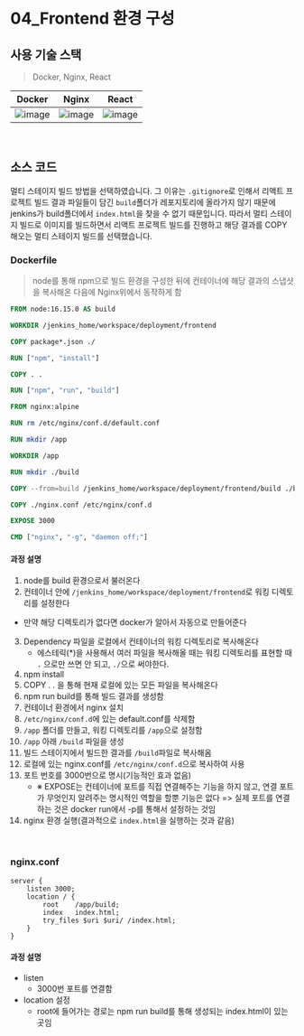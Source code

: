 # 04_Frontend 환경 구성

## 사용 기술 스택

> Docker, Nginx, React

|                            Docker                            |                            Nginx                             |                            React                             |
| :----------------------------------------------------------: | :----------------------------------------------------------: | :----------------------------------------------------------: |
| ![image](https://user-images.githubusercontent.com/93081720/191644534-9b7be4af-66f6-4107-88d9-8badf5856919.png) | ![image](https://user-images.githubusercontent.com/93081720/191644574-dbd9eb91-232d-4d50-93b9-75f1f30720b6.png) | ![image](https://user-images.githubusercontent.com/93081720/191644601-576ae164-b383-4458-9a25-f9686a522140.png) |

<br>

## 소스 코드

멀티 스테이지 빌드 방법을 선택하였습니다. 그 이유는 `.gitignore`로 인해서 리액트 프로젝트 빌드 결과 파일들이 담긴 `build`폴더가 레포지토리에 올라가지 않기 때문에 jenkins가 build폴더에서 `index.html`을 찾을 수 없기 때문입니다. 따라서 멀티 스테이지 빌드로 이미지를 빌드하면서 리액트 프로젝트 빌드를 진행하고 해당 결과를 COPY 해오는 멀티 스테이지 빌드를 선택했습니다. 

### Dockerfile

>  node를 통해 npm으로 빌드 환경을 구성한 뒤에 컨테이너에 해당 결과의 스냅샷을 복사해온 다음에 Nginx위에서 동작하게 함

```dockerfile
FROM node:16.15.0 AS build

WORKDIR /jenkins_home/workspace/deployment/frontend

COPY package*.json ./

RUN ["npm", "install"]

COPY . .

RUN ["npm", "run", "build"]

FROM nginx:alpine

RUN rm /etc/nginx/conf.d/default.conf

RUN mkdir /app

WORKDIR /app

RUN mkdir ./build

COPY --from=build /jenkins_home/workspace/deployment/frontend/build ./build

COPY ./nginx.conf /etc/nginx/conf.d

EXPOSE 3000

CMD ["nginx", "-g", "daemon off;"]
```

#### 과정 설명

1. node를 build 환경으로서 불러온다
2.  컨테이너 안에 `/jenkins_home/workspace/deployment/frontend`로 워킹 디렉토리를 설정한다
   - 만약 해당 디렉토리가 없다면 docker가 알아서 자동으로 만들어준다
3. Dependency 파일을 로컬에서 컨테이너의 워킹 디렉토리로 복사해온다
   - 에스테릭(*)을 사용해서 여러 파일을 복사해올 때는 워킹 디렉토리를 표현할 때 `.` 으로만 쓰면 안 되고, `./`으로 써야한다.
4. npm install
5. COPY . . 을 통해 현재 로컬에 있는 모든 파일을 복사해온다
6. npm run build를 통해 빌드 결과를 생성함
7. 컨테이너 환경에서 nginx 설치
8. `/etc/nginx/conf.d`에 있는 default.conf를 삭제함
9. `/app` 폴더를 만들고, 워킹 디렉토리를 `/app`으로 설정함
10. `/app` 아래 `/build` 파일을 생성
11. 빌드 스테이지에서 빌드한 결과를 `/build`파일로 복사해옴
12. 로컬에 있는 nginx.conf를 `/etc/nginx/conf.d`으로 복사하여 사용
13. 포트 번호를 3000번으로 명시(기능적인 효과 없음)
    - ※ EXPOSE는 컨테이너에 포트를 직접 연결해주는 기능을 하지 않고, 연결 포트가 무엇인지 알려주는 명시적인 역할을 할뿐 기능은 없다 => 실제 포트를 연결하는 것은 docker run에서 -p를 통해서 설정하는 것임
14. nginx 환경 실행(결과적으로 `index.html`을 실행하는 것과 같음)

<br>

### nginx.conf

```nginx
server {
    listen 3000;
    location / {
        root    /app/build;
        index   index.html;
        try_files $uri $uri/ /index.html;
    }
}
```

#### 과정 설명

- listen
  - 3000번 포트를 연결함
- location 설정
  - root에 들어가는 경로는 npm run build를 통해 생성되는 index.html이 있는 곳임

<br>
